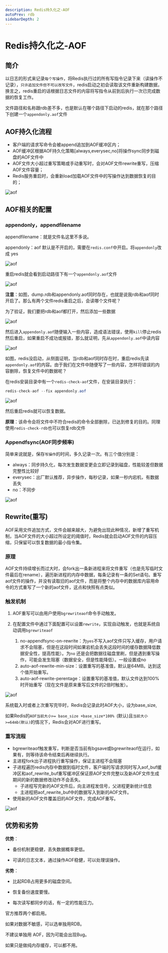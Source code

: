 ```yaml
---
description: Redis持久化之-AOF
autoPrev: rdb
sidebarDepth: 2
---
```


#  Redis持久化之-AOF

## 简介
以日志的形式来记录`每个写操作`，将Redis执行过的所有写指令记录下来（读操作不记录），`只许追加文件但不可以改写文件`，redis启动之初会读取该文件重新构建数据，换言之，redis重启的话根据日志文件的内容将写指令从前到后执行一次已完成数据的恢复工作。

文件路径和名称跟rdb差不多，也是默认在哪个路径下启动的redis，就在那个路径下创建一个`appendonly.aof`文件

## AOF持久化流程
* 客户端的请求写命令会被append追加到AOF缓冲区内；
* AOF缓冲区根据AOF持久化策略[always,everysec,no]将操作sync同步到磁盘的AOF文件中
* AOF文件大小超过重写策略或手动重写时，会对AOF文件rewrite重写，压缩AOF文件容量；
* Redis服务重启时，会重新load加载AOF文件中的写操作达到数据恢复的目的；

![aof](/blogImg/redis/20210603104758.png)

## AOF相关的配置

### appendonly，appendfilename
appendfilename：就是文件名这里不多说。

appendonly：aof 默认是不开启的，需要在`redis.conf`中开启。将`appendonly`改成 yes

![aof](/blogImg/redis/20210603105810.png)

重启redis就会看到启动路径下有一个`appendonly.aof`文件

![aof](/blogImg/redis/20210603110300.png)

**注意**：如图，dump.rdb和appendonly.aof同时存在，也就是说我rdb和aof同时开启了。那么有两个文件redis重启之后，会读哪个文件呢？

为了验证，我们要把rdb和aof都打开，然后添加一些数据

![aof](/blogImg/redis/20210603111635.png)

然后进入`appendonly.aof`随便输入一些内容，造成语法错误，使用`kill`停止redis 然后重启，如果重启不成功或报错，那么就证明，先从`appendonly.aof`中读内容

![aof](/blogImg/redis/20210603112446.png)

如图，redis没启动，从侧面证明，当rdb和aof同时存在时，重启redis先读`appendonly.aof`的内容。由于我们在文件中随便写了一些内容，怎样将错误的内容删除，恢复文件中的数据呢？

在redis安装目录中有一个`redis-check-aof`文件，在安装目录执行：
```java
redis-check-aof --fix appendonly.aof
```
![aof](/blogImg/redis/20210603140744.png)

然后重启redis就可以恢复数据。

**原理**：该命令会将文件中不符合redis的命令全部删除，已达到修复的目的。同理使用`redis-check-rdb`也可以恢复rdb文件

### Appendfsync(AOF同步频率)
简单来说就是，保存`写操作`的时间，多久记录一次。有三个值分别是：

* always：同步持久化，每次发生数据变更会立即记录到磁盘，性能较差但数据完整性比较好
* everysec：出厂默认推荐，异步操作，每秒记录，如果一秒内宕机，有数据丢失
* no：不同步

![aof](/blogImg/redis/20210603114317.png)

## Rewrite(重写)
AOF采用文件追加方式，文件会越来越大，为避免出现此种情况，新增了重写机制，当AOF文件的大小超过所设定的阈值时，Redis就会启动AOF文件的内容压缩，只保留可以恢复数据的最小指令集。

### 原理
AOF文件持续增长而过大时，会fork出一条新进程来将文件重写（也是先写临时文件最后在rename），遍历新进程的内存中数据，每条记录有一条的Set语句。重写aof文件的操作，并没有读取旧的aof文件，而是将整个内存中的数据库内容用命令的方式重写了一个新的aof文件，这点和快照有点类似。

### 触发机制
1. AOF重写可以由用户使用`bgrewriteaof`命令手动触发。
2. 在配置文件中通过下面配置可以设置`rewrite`，实现自动触发，也就是系统自动调用`bgrewriteaof`

    1. no-appendfsync-on-rewrite：为`yes`不写入aof文件只写入缓存，用户请求不会阻塞，但是在这段时间如果宕机会丢失这段时间的缓存数据降低数据安全性，提高性能）。为`no` 还是会把数据往磁盘里刷，但是遇到重写操作，可能会发生阻塞（数据安全，但是性能降低）。一般设置成no
    2. auto-aof-rewrite-min-size：设置重写的基准值，默认是64MB。达到这个值开始重写。
    3. auto-aof-rewrite-perentage：设置重写的基准值，默认文件达到100%时开始重写（现在文件是原来重写后文件的2倍时触发）。

![aof](/blogImg/redis/20210603132717.png)

系统载入时或者上次重写完毕时，Redis会记录此时AOF大小，设为base_size,

如果Redis的`AOF当前大小>= base_size +base_size*100% `(默认)且`当前大小>=64mb(默认)`的情况下，Redis会对AOF进行重写。 

### 重写流程
* bgrewriteaof触发重写，判断是否当前有bgsave或bgrewriteaof在运行，如果有，则等待该命令结束后再继续执行。
* 主进程fork出子进程执行重写操作，保证主进程不会阻塞
* 子进程遍历redis内存中数据到临时文件，客户端的写请求同时写入aof_buf缓冲区和aof_rewrite_buf重写缓冲区保证原AOF文件完整以及新AOF文件生成期间的新的数据修改动作不会丢失。
  * 子进程写完新的AOF文件后，向主进程发信号，父进程更新统计信息
  * 主进程把aof_rewrite_buf中的数据写入到新的AOF文件。
* 使用新的AOF文件覆盖旧的AOF文件，完成AOF重写。

![aof](/blogImg/redis/20210603135519.png)

## 优势和劣势

**优势**：
*  备份机制更稳健，丢失数据概率更低。

*  可读的日志文本，通过操作AOF稳健，可以处理误操作。

**劣势**：
* 比起RDB占用更多的磁盘空间。

* 恢复备份速度要慢。

* 每次读写都同步的话，有一定的性能压力。

官方推荐两个都启用。

如果对数据不敏感，可以选单独用RDB。

不建议单独用 AOF，因为可能会出现Bug。

如果只是做纯内存缓存，可以都不用。



